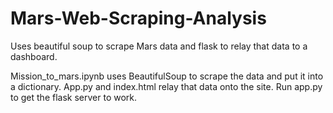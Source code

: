 # Mars-Web-Scraping-Analysis
Uses beautiful soup to scrape Mars data and flask to relay that data to a dashboard.

Mission_to_mars.ipynb uses BeautifulSoup to scrape the data and put it into a dictionary. App.py and index.html relay that data onto the site. Run app.py to get the flask server to work.
